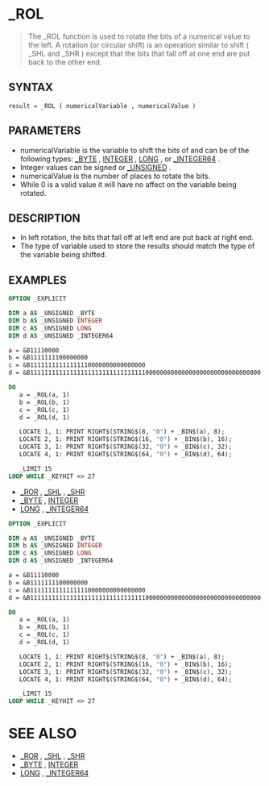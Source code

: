 # _ROL
> The _ROL function is used to rotate the bits of a numerical value to the left. A rotation (or circular shift) is an operation similar to shift ( _SHL and _SHR ) except that the bits that fall off at one end are put back to the other end.

## SYNTAX
`result = _ROL ( numericalVariable , numericalValue )`

## PARAMETERS
* numericalVariable is the variable to shift the bits of and can be of the following types: [_BYTE](_BYTE.md) , [INTEGER](INTEGER.md) , [LONG](LONG.md) , or [_INTEGER64](_INTEGER64.md) .
* Integer values can be signed or [_UNSIGNED](_UNSIGNED.md) .
* numericalValue is the number of places to rotate the bits.
* While 0 is a valid value it will have no affect on the variable being rotated.


## DESCRIPTION
* In left rotation, the bits that fall off at left end are put back at right end.
* The type of variable used to store the results should match the type of the variable being shifted.


## EXAMPLES

```vb
OPTION _EXPLICIT

DIM a AS _UNSIGNED _BYTE
DIM b AS _UNSIGNED INTEGER
DIM c AS _UNSIGNED LONG
DIM d AS _UNSIGNED _INTEGER64

a = &B11110000
b = &B1111111100000000
c = &B11111111111111110000000000000000
d = &B1111111111111111111111111111111100000000000000000000000000000000

DO
   a = _ROL(a, 1)
   b = _ROL(b, 1)
   c = _ROL(c, 1)
   d = _ROL(d, 1)

   LOCATE 1, 1: PRINT RIGHT$(STRING$(8, "0") + _BIN$(a), 8);
   LOCATE 2, 1: PRINT RIGHT$(STRING$(16, "0") + _BIN$(b), 16);
   LOCATE 3, 1: PRINT RIGHT$(STRING$(32, "0") + _BIN$(c), 32);
   LOCATE 4, 1: PRINT RIGHT$(STRING$(64, "0") + _BIN$(d), 64);

   _LIMIT 15
LOOP WHILE _KEYHIT <> 27
```

* [_ROR](_ROR.md) , [_SHL](_SHL.md) , [_SHR](_SHR.md)
* [_BYTE](_BYTE.md) , [INTEGER](INTEGER.md)
* [LONG](LONG.md) , [_INTEGER64](_INTEGER64.md)

```vb
OPTION _EXPLICIT

DIM a AS _UNSIGNED _BYTE
DIM b AS _UNSIGNED INTEGER
DIM c AS _UNSIGNED LONG
DIM d AS _UNSIGNED _INTEGER64

a = &B11110000
b = &B1111111100000000
c = &B11111111111111110000000000000000
d = &B1111111111111111111111111111111100000000000000000000000000000000

DO
   a = _ROL(a, 1)
   b = _ROL(b, 1)
   c = _ROL(c, 1)
   d = _ROL(d, 1)

   LOCATE 1, 1: PRINT RIGHT$(STRING$(8, "0") + _BIN$(a), 8);
   LOCATE 2, 1: PRINT RIGHT$(STRING$(16, "0") + _BIN$(b), 16);
   LOCATE 3, 1: PRINT RIGHT$(STRING$(32, "0") + _BIN$(c), 32);
   LOCATE 4, 1: PRINT RIGHT$(STRING$(64, "0") + _BIN$(d), 64);

   _LIMIT 15
LOOP WHILE _KEYHIT <> 27
```



# SEE ALSO
* [_ROR](_ROR.md) , [_SHL](_SHL.md) , [_SHR](_SHR.md)
* [_BYTE](_BYTE.md) , [INTEGER](INTEGER.md)
* [LONG](LONG.md) , [_INTEGER64](_INTEGER64.md)

